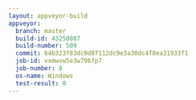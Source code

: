 ```yaml
---
layout: appveyor-build
appveyor:
  branch: master
  build-id: 43250887
  build-number: 509
  commit: 64b323f83dc0d87112dc9e3a30dc4f8ea31933f1
  job-id: vxmwvw5e3w796fp7
  job-number: 8
  os-name: Windows
  test-result: 0
---
```

